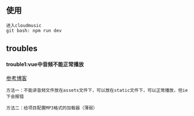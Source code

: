 ## 使用 

```
进入cloudmusic  
git bash: npm run dev
```

## troubles

#### trouble1:vue中音频不能正常播放
[参考博客](https://blog.csdn.net/woyidingshijingcheng/article/details/75311699)

```
方法一：不能讲音频文件放在assets文件下，可以放在static文件下，可以正常播放，但ie下会报错

方法二：给项目配置MP3格式的加载器（薄弱）
```

